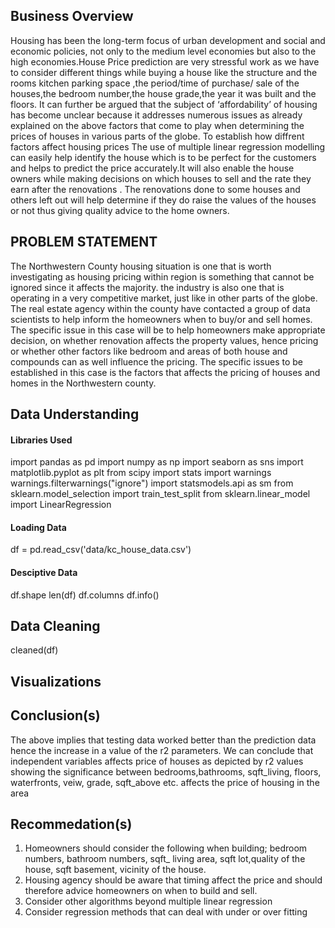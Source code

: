 ## Business Overview
Housing has been the long-term focus of urban development and social and economic policies, not only to the medium level economies but also to the high economies.House Price prediction are very stressful work as we have to consider different things while buying a house like the structure and the rooms kitchen parking space ,the period/time of purchase/ sale of the houses,the bedroom number,the house grade,the year it was built and the floors.
It can further be argued that the subject of ‘affordability’ of housing has become unclear because it addresses numerous issues as already explained on the above factors that come to play when determining the prices of houses in various parts of the globe.
To establish how diffrent factors affect housing prices The use of multiple linear regression modelling can easily help identify the house which is to be perfect for the customers and helps to predict the price accurately.It will also enable the house owners while making decisions on which houses to sell and the rate they earn after  the renovations . The renovations done to some houses and others left out will help determine if they do raise the values of the houses or not thus giving quality advice to the home owners.

## PROBLEM STATEMENT

The Northwestern County housing situation is one that is worth investigating as housing pricing within region is something that cannot be ignored since it affects the majority. the industry is also one that is operating in a very competitive market, just like in other parts of the globe.
The real estate agency within the county have contacted a group of data scientists to help inform the homeowners when to buy/or and sell homes. The specific issue in this case will be to help homeowners make appropriate decision, on whether renovation affects the property values, hence pricing or whether other factors like bedroom and areas of both house and compounds can as well influence the pricing.
The specific issues to be established in this case is the factors that affects the pricing of houses and homes in the Northwestern county.

## Data Understanding

#### Libraries Used
import pandas as pd
import numpy as np
import seaborn as sns
import matplotlib.pyplot as plt
from scipy import stats
import warnings
warnings.filterwarnings("ignore")
import statsmodels.api as sm
from sklearn.model_selection import train_test_split
from sklearn.linear_model import LinearRegression

#### Loading Data

df = pd.read_csv('data/kc_house_data.csv')

#### Desciptive Data

df.shape
len(df)
df.columns
df.info()

## Data Cleaning

cleaned(df)

## Visualizations

## Conclusion(s)

The above implies that testing data worked better than the prediction data hence the increase in a value of the r2 parameters. We can conclude that independent variables affects price of houses as  depicted by r2 values showing the significance between bedrooms,bathrooms, sqft_living, floors, waterfronts, veiw, grade, sqft_above etc. affects the price of housing in the area

## Recommedation(s)

1. Homeowners should consider the following when building; bedroom numbers, bathroom numbers, sqft_ living area, sqft lot,quality of the house, sqft basement, vicinity of the house.
2. Housing agency should be aware that timing affect the price and should therefore advice homeowners on when to build and sell.
3. Consider other algorithms beyond multiple linear regression
4. Consider regression methods that can deal with under or over fitting 
